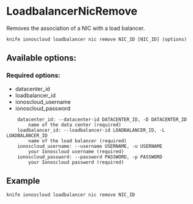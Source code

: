 # LoadbalancerNicRemove

Removes the association of a NIC with a load balancer.

```text
knife ionoscloud loadbalancer nic remove NIC_ID [NIC_ID] (options)
```

## Available options:

### Required options:

* datacenter_id
* loadbalancer_id
* ionoscloud_username
* ionoscloud_password

```text
    datacenter_id: --datacenter-id DATACENTER_ID, -D DATACENTER_ID
        name of the data center (required)
    loadbalancer_id: --loadbalancer-id LOADBALANCER_ID, -L LOADBALANCER_ID
        name of the load balancer (required)
    ionoscloud_username: --username USERNAME, -u USERNAME
        your Ionoscloud username (required)
    ionoscloud_password: --password PASSWORD, -p PASSWORD
        your Ionoscloud password (required)
```

## Example

```text
knife ionoscloud loadbalancer nic remove NIC_ID 
```
